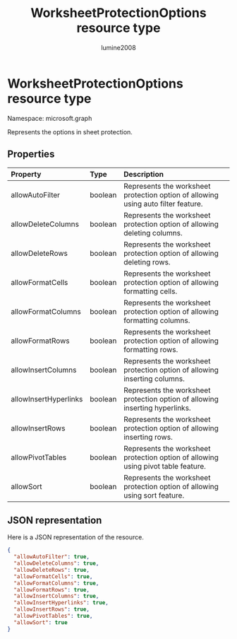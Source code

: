 ﻿---
title: "WorksheetProtectionOptions resource type"
description: "Represents the options in sheet protection."
author: "lumine2008"
localization_priority: Normal
ms.prod: "excel"
doc_type: resourcePageType
---

# WorksheetProtectionOptions resource type

Namespace: microsoft.graph

Represents the options in sheet protection.

## Properties

| Property              | Type    | Description                                                                       |
| :-------------------- | :------ | :-------------------------------------------------------------------------------- |
| allowAutoFilter       | boolean | Represents the worksheet protection option of allowing using auto filter feature. |
| allowDeleteColumns    | boolean | Represents the worksheet protection option of allowing deleting columns.          |
| allowDeleteRows       | boolean | Represents the worksheet protection option of allowing deleting rows.             |
| allowFormatCells      | boolean | Represents the worksheet protection option of allowing formatting cells.          |
| allowFormatColumns    | boolean | Represents the worksheet protection option of allowing formatting columns.        |
| allowFormatRows       | boolean | Represents the worksheet protection option of allowing formatting rows.           |
| allowInsertColumns    | boolean | Represents the worksheet protection option of allowing inserting columns.         |
| allowInsertHyperlinks | boolean | Represents the worksheet protection option of allowing inserting hyperlinks.      |
| allowInsertRows       | boolean | Represents the worksheet protection option of allowing inserting rows.            |
| allowPivotTables      | boolean | Represents the worksheet protection option of allowing using pivot table feature. |
| allowSort             | boolean | Represents the worksheet protection option of allowing using sort feature.        |

## JSON representation

Here is a JSON representation of the resource.

<!-- {
  "blockType": "resource",
  "optionalProperties": [

  ],
  "@odata.type": "microsoft.graph.workbookWorksheetProtectionOptions"
}-->

```json
{
  "allowAutoFilter": true,
  "allowDeleteColumns": true,
  "allowDeleteRows": true,
  "allowFormatCells": true,
  "allowFormatColumns": true,
  "allowFormatRows": true,
  "allowInsertColumns": true,
  "allowInsertHyperlinks": true,
  "allowInsertRows": true,
  "allowPivotTables": true,
  "allowSort": true
}

```

<!-- uuid: 8fcb5dbc-d5aa-4681-8e31-b001d5168d79
2015-10-25 14:57:30 UTC -->

<!-- {
  "type": "#page.annotation",
  "description": "WorksheetProtectionOptions resource",
  "keywords": "",
  "section": "documentation",
  "tocPath": ""
}-->
